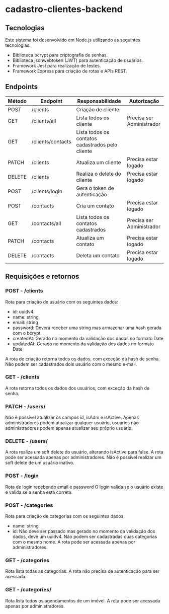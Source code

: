 # cadastro-clientes-backend

## Tecnologias
Este sistema foi desenvolvido em Node.js utilizando as seguintes tecnologias:

- Biblioteca bcrypt para criptografia de senhas.
- Biblioteca jsonwebtoken (JWT) para autenticação de usuários.
- Framework Jest para realização de testes.
- Framework Express para criação de rotas e APIs REST.

## Endpoints
| Método | Endpoint | Responsabilidade | Autorização
| --- | --- | --- | --- |
| POST | /clients | Criação de cliente | 
| GET | /clients/all | Lista todos os cliente | Precisa ser Administrador |
| GET | /clients/contacts | Lista todos os contatos cadastrados pelo cliente |
| PATCH | /clients | Atualiza um cliente | Precisa estar logado |
| DELETE | /clients | Realiza o delete do cliente | Precisa estar logado |
| POST | /clients/login | Gera o token de autenticação |
| POST | /contacts | Cria um contato | Precisa estar logado |
| GET | /contacts/all | Lista todos os contatos cadastrados | Precisa ser Administrador |
| PATCH | /contacts | Atualiza um contato | Precisa estar logado |
| DELETE | /contacts | Deleta um contato | Precisa estar logado |


## Requisições e retornos

### POST - /clients
Rota para criação de usuário com os seguintes dados:
- id: uuidv4.
- name: string
- email: string
- password: Deverá receber uma string mas armazenar uma hash gerada com o bcrypt
- createdAt: Gerado no momento da validação dos dados no formato Date
- updatedAt: Gerado no momento da validação dos dados no formato Date

A rota de criação retorna todos os dados, com exceção da hash de senha.
Não podem ser cadastrados dois usuário com o mesmo e-mail.

### GET - /clients
A rota  retorna todos os dados dos usuários, com exceção da hash de senha.

### PATCH - /users/<id>
Não é possível atualizar os campos id, isAdm e isActive.
Apenas administradores podem atualizar qualquer usuário, usuários não-administradores podem apenas atualizar seu próprio usuário.

### DELETE - /users/<id>
A rota realiza um soft delete do usuário, alterando isActive para false.
A rota pode ser acessada apenas por administradores.
Não é possível realizar um soft delete de um usuário inativo.

### POST - /login
Rota de login recebendo email e password
O login valida se o usuário existe e valida se a senha está correta.

### POST - /categories
Rota para criação de categorias com os seguintes dados:
- name: string
- id: Não deve ser passado mas gerado no momento da validação dos dados, deve um uuidv4.
Não podem ser cadastradas duas categorias com o mesmo nome.
A rota pode ser acessada apenas por administradores.

### GET - /categories
Rota lista todas as categorias.
A rota não precisa de autenticação para ser acessada.

### GET - /categories/<id>
Rota lista todos os agendamentos de um imóvel.
A rota pode ser acessada apenas por administradores.
